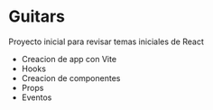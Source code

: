 # Guitars

Proyecto inicial para revisar temas iniciales de React

- Creacion de app con Vite
- Hooks
- Creacion de componentes
- Props
- Eventos
